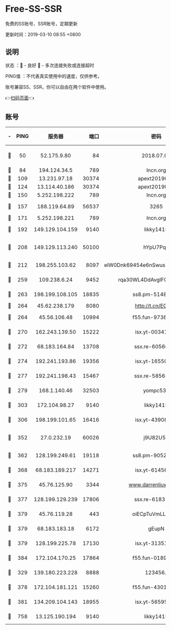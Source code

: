 # Free-SS-SSR

免费的SS账号、SSR账号，定期更新

更新时间：2019-03-10 08:55 +0800

## 说明

状态     ：🙂 - 良好 🙁 - 多次连接失败或连接超时

PING值   ：不代表真实使用中的速度，仅供参考。

账号兼容SS、SSR，你可以自由在两个软件中使用。

👉[扫码页面](https://liesauer.github.io/Free-SS-SSR/)👈

## 账号

|-|PING|服务器|端口|密码|加密方式|区域|
|:----:|:----:|:-----:|-----:|:----:|:----:|:----:|
|🙂|50|52.175.9.80|84|2018.07.07|chacha20-ietf-poly1305|HK|
|🙂|84|194.124.34.5|789|lncn.org|rc4|JP|
|🙂|109|13.231.97.18|30374|apext2019006|chacha20|JP|
|🙂|124|13.114.40.186|30374|apext2019006|chacha20|JP|
|🙂|150|5.252.198.222|789|lncn.org|rc4|JP|
|🙂|157|188.119.64.89|56537|3265|aes-256-cfb|RU|
|🙂|171|5.252.198.221|789|lncn.org|rc4|JP|
|🙂|192|149.129.104.159|9140|likky1415|aes-256-cfb|HK|
|🙂|208|149.129.113.240|50100|hYpU7PqP|chacha20-ietf-poly1305|CN|
|🙂|212|198.255.103.62|8097|eIW0Dnk69454e6nSwuspv9DmS201tQ0D|aes-256-cfb|US|
|🙂|259|109.238.6.24|9452|rqa30WL4DdAvgIFG6Fs3znzTa|aes-256-cfb|FR|
|🙂|263|198.199.108.105|18835|ss8.pm-51487912|aes-256-cfb|US|
|🙂|264|45.62.238.179|8080|http://t.cn/EGJIyrl|rc4-md5|CA|
|🙂|264|45.56.106.48|10994|f55.fun-97361996|aes-256-cfb|US|
|🙂|270|162.243.139.50|15222|isx.yt-00341910|aes-256-cfb|US|
|🙂|272|68.183.164.84|13708|ssx.re-60566170|aes-256-cfb|US|
|🙂|274|192.241.193.86|19356|isx.yt-16550263|aes-256-cfb|US|
|🙂|277|192.241.198.43|15467|ssx.re-58565948|aes-256-cfb|US|
|🙂|279|168.1.140.46|32503|yompc535|aes-256-cfb|AU|
|🙂|303|172.104.98.27|9140|likky1415|aes-256-cfb|JP|
|🙂|306|198.199.101.65|16416|isx.yt-43908070|aes-256-cfb|US|
|🙂|352|27.0.232.19|60026|j9U82U53|xchacha20-ietf-poly1305|HK|
|🙂|362|128.199.249.61|19118|ss8.pm-90526305|aes-256-cfb|SG|
|🙂|368|68.183.189.217|14271|isx.yt-61456295|aes-256-cfb|SG|
|🙂|375|45.76.125.90|3344|www.darrenliuwei.com|aes-256-cfb|AU|
|🙂|377|128.199.129.239|17806|ssx.re-61831672|aes-256-cfb|SG|
|🙂|379|45.76.119.28|443|oiECpTuVmLLxk4Ts|aes-256-cfb|AU|
|🙂|379|68.183.183.18|6172|gEupN|aes-256-cfb|SG|
|🙂|379|128.199.225.78|17130|isx.yt-31351777|aes-256-cfb|SG|
|🙂|384|172.104.170.25|17864|f55.fun-01896161|aes-256-cfb|SG|
|🙂|329|139.180.223.228|8888|123456..|aes-256-cfb|JP|
|🙂|378|172.104.181.121|15260|f55.fun-43019575|aes-256-cfb|SG|
|🙂|381|134.209.104.143|18955|isx.yt-56595383|aes-256-cfb|SG|
|🙁|758|13.125.190.194|9140|likky1415|aes-256-cfb|KR|
